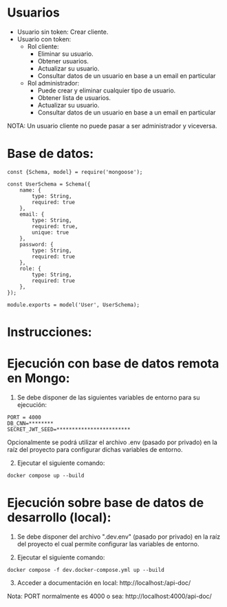 # Usuarios
* Usuario sin token:
    Crear cliente.
* Usuario con token:
    * Rol cliente:
        * Eliminar su usuario.
        * Obtener usuarios.
        * Actualizar su usuario.
        * Consultar datos de un usuario en base a un email en particular
    * Rol administrador:
        * Puede crear y eliminar cualquier tipo de usuario.
        * Obtener lista de usuarios.
        * Actualizar su usuario.
        * Consultar datos de un usuario en base a un email en particular

NOTA: Un usuario cliente no puede pasar a ser administrador y viceversa.

# Base de datos:
```
const {Schema, model} = require('mongoose');

const UserSchema = Schema({
    name: {
        type: String,
        required: true
    },
    email: {
        type: String,
        required: true,
        unique: true
    },
    password: {
        type: String,
        required: true
    },
    role: {
        type: String,
        required: true
    },
});

module.exports = model('User', UserSchema);
```

# Instrucciones:

# Ejecución con base de datos remota en Mongo:

1) Se debe disponer de las siguientes variables de entorno para su ejecución:

```
PORT = 4000
DB_CNN=********
SECRET_JWT_SEED=************************
```
Opcionalmente se podrá utilizar el archivo .env (pasado por privado) en la 
raíz del proyecto para configurar dichas variables de entorno.

2) Ejecutar el siguiente comando:

```
docker compose up --build
```

# Ejecución sobre base de datos de desarrollo (local):

1) Se debe disponer del archivo ".dev.env" (pasado por privado) en la raíz del proyecto
el cual permite configurar las variables de entorno.

2) Ejecutar el siguiente comando:

```
docker compose -f dev.docker-compose.yml up --build
```
3) Acceder a documentación en local: http://localhost:<PORT>/api-doc/

Nota: PORT normalmente es 4000 o sea: http://localhost:4000/api-doc/